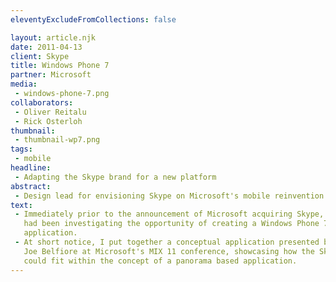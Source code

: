 ```yaml
---
eleventyExcludeFromCollections: false

layout: article.njk
date: 2011-04-13
client: Skype
title: Windows Phone 7
partner: Microsoft
media:
 - windows-phone-7.png
collaborators:
 - Oliver Reitalu
 - Rick Osterloh
thumbnail:
 - thumbnail-wp7.png
tags:
 - mobile
headline:
 - Adapting the Skype brand for a new platform
abstract:
 - Design lead for envisioning Skype on Microsoft's mobile reinvention.
text:
 - Immediately prior to the announcement of Microsoft acquiring Skype, the team 
   had been investigating the opportunity of creating a Windows Phone 7 
   application.
 - At short notice, I put together a conceptual application presented by 
   Joe Belfiore at Microsoft's MIX 11 conference, showcasing how the Skype brand 
   could fit within the concept of a panorama based application.
---
```

